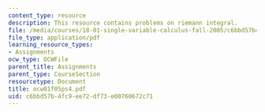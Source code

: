 ```yaml
---
content_type: resource
description: This resource contains problems on riemann integral.
file: /media/courses/18-01-single-variable-calculus-fall-2005/c6bbd57b4fc9ee72df73e00760672c71_ocw01f05ps4.pdf
file_type: application/pdf
learning_resource_types:
- Assignments
ocw_type: OCWFile
parent_title: Assignments
parent_type: CourseSection
resourcetype: Document
title: ocw01f05ps4.pdf
uid: c6bbd57b-4fc9-ee72-df73-e00760672c71
---
```

